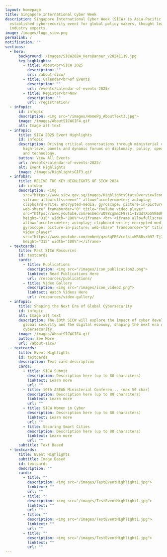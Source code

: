 ```yaml
---
layout: homepage
title: Singapore International Cyber Week
description: Singapore International Cyber Week (SICW) is Asia-Pacific’s most
  established cybersecurity event for global policy makers, thought leaders and
  industry experts.
image: /images/logo_sicw.png
permalink: /
notification: ""
sections:
  - hero:
      background: /images/SICW2024_HeroBanner_v20241119.jpg
      key_highlights:
        - title: About<br>SICW 2025
          description: ""
          url: /about-sicw/
        - title: Calendar<br>of Events
          description: ""
          url: /events/calendar-of-events-2025/
        - title: Register<br>Now
          description: ""
          url: /registration/
  - infopic:
      id: infopic
      description: <img src="/images/HomePg_AboutText3.jpg">
      image: /images/AboutSICWGIF4.gif
      alt: Image alt text
  - infopic:
      title: SICW 2025 Event Highlights
      id: infopic
      description: Driving critical conversations through ministerial dialogues,
        high-level panels and dynamic forums on diplomacy, policy, operations
        and technology.
      button: View All Events
      url: /events/calendar-of-events-2025/
      alt: Event Highlights
      image: /images/HighlightsGIF3.gif
  - infobar:
      title: RELIVE THE KEY HIGHLIGHTS OF SICW 2024
      id: infobar
      description: <img
        src="https://www.sicw.gov.sg/images/HighlightsStatsOverviewIcons.png"><br>
        <iframe allowfullscreen="" allow="accelerometer; autoplay;
        clipboard-write; encrypted-media; gyroscope; picture-in-picture;
        web-share" frameborder="0" title="YouTube video player"
        src="https://www.youtube.com/embed/uQY8cgmmCF8?si=1SddTXoSVNaU6Y2E"
        height="315" width="100%"></iframe> <br> <iframe allowfullscreen=""
        allow="accelerometer; autoplay; clipboard-write; encrypted-media;
        gyroscope; picture-in-picture; web-share" frameborder="0" title="YouTube
        video player"
        src="https://www.youtube.com/embed/qzeSqFBSVco?si=WR8Rvrb97-TjIJCI"
        height="315" width="100%"></iframe>
  - textcards:
      title: Past SICW Resources
      id: textcards
      cards:
        - title: Publications
          description: <img src="/images/icon_publication2.png">
          linktext: Read Publications Here
          url: /resources/publications/
        - title: Video Gallery
          description: <img src="/images/icon_video2.png">
          linktext: Watch Videos Here
          url: /resources/video-gallery/
  - infopic:
      title: Shaping the Next Era of Global Cybersecurity
      id: infopic
      alt: Image alt text
      description: The 10th SICW will explore the impact of cyber developments on
        global security and the digital economy, shaping the next era of global
        cybersecurity.
      image: /images/AboutSICWGIF4.gif
      button: See More
      url: /about-sicw/
  - textcards:
      title: Event Highlights
      id: textcards
      description: Text card description
      cards:
        - title: SICW Submit
          description: Description here (up to 80 characters)
          linktext: Learn more
          url: ""
        - title: 10th ASEAN Ministerial Conferen... (max 50 char)
          description: Description here (up to 80 characters)
          linktext: Learn more
          url: ""
        - title: SICW Women in Cyber
          description: Description here (up to 80 characters)
          linktext: Learn more
          url: ""
        - title: Securing Smart Cities
          description: Description here (up to 80 characters)
          linktext: Learn more
          url: ""
      subtitle: Text Based
  - textcards:
      title: Event Highlights
      subtitle: Image Based
      id: textcards
      description: ""
      cards:
        - title: ""
          description: <img src="/images/TestEventHighlight1.jpg">
          linktext: ""
          url: ""
        - title: ""
          description: <img src="/images/TestEventHighlight1.jpg">
          linktext: ""
          url: ""
        - title: ""
          description: <img src="/images/TestEventHighlight1.jpg">
          linktext: ""
          url: ""
        - title: ""
          description: <img src="/images/TestEventHighlight1.jpg">
          linktext: ""
          url: ""
---
```

